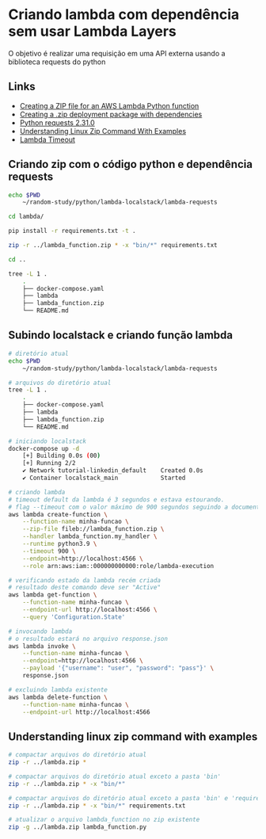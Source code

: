 # Criando lambda com dependência sem usar Lambda Layers
O objetivo é realizar uma requisição em uma API externa usando a biblioteca requests do python 

## Links
- [Creating a ZIP file for an AWS Lambda Python function](https://alexharv074.github.io/2018/08/18/creating-a-zip-file-for-an-aws-lambda-python-function.html)
- [Creating a .zip deployment package with dependencies](https://docs.aws.amazon.com/lambda/latest/dg/python-package.html#python-package-create-dependencies)
- [Python requests 2.31.0](https://pypi.org/project/requests/)
- [Understanding Linux Zip Command With Examples](https://unstop.com/blog/linux-zip-command)
- [Lambda Timeout](https://docs.aws.amazon.com/lambda/latest/dg/API_CreateFunction.html#SSS-CreateFunction-request-Timeout)

## Criando zip com o código python e dependência requests
``` bash
echo $PWD
    ~/random-study/python/lambda-localstack/lambda-requests

cd lambda/

pip install -r requirements.txt -t .

zip -r ../lambda_function.zip * -x "bin/*" requirements.txt

cd ..

tree -L 1 .
    .
    ├── docker-compose.yaml
    ├── lambda
    ├── lambda_function.zip
    └── README.md
```

## Subindo localstack e criando função lambda
``` bash
# diretório atual
echo $PWD
    ~/random-study/python/lambda-localstack/lambda-requests

# arquivos do diretório atual
tree -L 1 .
    .
    ├── docker-compose.yaml
    ├── lambda
    ├── lambda_function.zip
    └── README.md

# iniciando localstack
docker-compose up -d
    [+] Building 0.0s (00)
    [+] Running 2/2
    ✔ Network tutorial-linkedin_default    Created 0.0s 
    ✔ Container localstack_main            Started

# criando lambda
# timeout default da lambda é 3 segundos e estava estourando.
# flag --timeout com o valor máximo de 900 segundos seguindo a documentação
aws lambda create-function \
    --function-name minha-funcao \
    --zip-file fileb://lambda_function.zip \
    --handler lambda_function.my_handler \
    --runtime python3.9 \
    --timeout 900 \
    --endpoint=http://localhost:4566 \
    --role arn:aws:iam::000000000000:role/lambda-execution

# verificando estado da lambda recém criada
# resultado deste comando deve ser "Active"
aws lambda get-function \
    --function-name minha-funcao \
    --endpoint-url http://localhost:4566 \
    --query 'Configuration.State'

# invocando lambda
# o resultado estará no arquivo response.json
aws lambda invoke \
    --function-name minha-funcao \
    --endpoint=http://localhost:4566 \
    --payload '{"username": "user", "password": "pass"}' \
    response.json

# excluindo lambda existente
aws lambda delete-function \
    --function-name minha-funcao \
    --endpoint-url http://localhost:4566
```

## Understanding linux zip command with examples
``` bash
# compactar arquivos do diretório atual
zip -r ../lambda.zip *

# compactar arquivos do diretório atual exceto a pasta 'bin'
zip -r ../lambda.zip * -x "bin/*"

# compactar arquivos do diretório atual exceto a pasta 'bin' e 'requirements.txt'
zip -r ../lambda.zip * -x "bin/*" requirements.txt

# atualizar o arquivo lambda_function no zip existente
zip -g ../lambda.zip lambda_function.py
```
